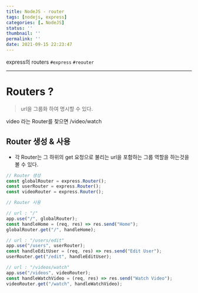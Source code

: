```yaml
---
title: NodeJS - router
tags: [nodejs, express]
categories: [☁️ NodeJS]
status: ''
thumbnail: ''
permalink: ''
date: 2021-09-15 22:23:47
---
```


express의  routers
`#express` `#reouter`
<!-- excerpt -->

<!-- toc -->

---

# Routers ?

> url을 그룹화 하여 명시할 수 있다.

video 라는 Router를 찾으면 /video/watch 

## Router 생성 & 사용

* 각 Router는 그 하위의 get 요청으로 불리는 url을 포함하는 그룹 역할을 하는것을 볼 수 있다.

```js
// Router 생성
const globalRouter = express.Router();
const userRouter = express.Router();
const videoRouter = express.Router();

// Router 사용

// url : "/"
app.use("/", globalRouter);
const handleHome = (req, res) => res.send("Home");
globalRouter.get("/", handleHome);

// url : "/users/edit"
app.use("/users", userRouter);
const handleEditUser = (req, res) => res.send("Edit User");
userRouter.get("/edit", handleEditUser);

// url : "/videos/watch"
app.use("/videos", videoRouter);
const handleWatchVideo = (req, res) => res.send("Watch Video");
videoRouter.get("/watch", handleWatchVideo);
```